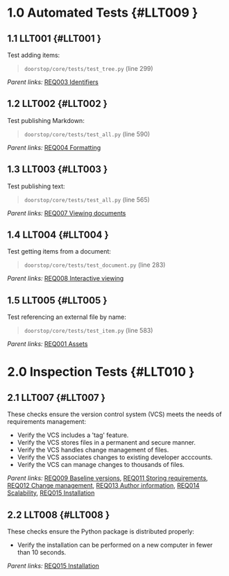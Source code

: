# 1.0 Automated Tests {#LLT009 }

## 1.1 LLT001 {#LLT001 }

Test adding items:

> `doorstop/core/tests/test_tree.py` (line 299)

*Parent links:* [REQ003 Identifiers](REQ.html#REQ003)

## 1.2 LLT002 {#LLT002 }

Test publishing Markdown:

> `doorstop/core/tests/test_all.py` (line 590)

*Parent links:* [REQ004 Formatting](REQ.html#REQ004)

## 1.3 LLT003 {#LLT003 }

Test publishing text:

> `doorstop/core/tests/test_all.py` (line 565)

*Parent links:* [REQ007 Viewing documents](REQ.html#REQ007)

## 1.4 LLT004 {#LLT004 }

Test getting items from a document:

> `doorstop/core/tests/test_document.py` (line 283)

*Parent links:* [REQ008 Interactive viewing](REQ.html#REQ008)

## 1.5 LLT005 {#LLT005 }

Test referencing an external file by name:

> `doorstop/core/tests/test_item.py` (line 583)

*Parent links:* [REQ001 Assets](REQ.html#REQ001)

# 2.0 Inspection Tests {#LLT010 }

## 2.1 LLT007 {#LLT007 }

These checks ensure the version control system (VCS) meets the needs of
requirements management:

- Verify the VCS includes a 'tag' feature.
- Verify the VCS stores files in a permanent and secure manner.
- Verify the VCS handles change management of files.
- Verify the VCS associates changes to existing developer acccounts.
- Verify the VCS can manage changes to thousands of files.

*Parent links:* [REQ009 Baseline versions](REQ.html#REQ009), [REQ011 Storing requirements](REQ.html#REQ011), [REQ012 Change management](REQ.html#REQ012), [REQ013 Author information](REQ.html#REQ013), [REQ014 Scalability](REQ.html#REQ014), [REQ015 Installation](REQ.html#REQ015)

## 2.2 LLT008 {#LLT008 }

These checks ensure the Python package is distributed properly:

- Verify the installation can be performed on a new computer in fewer than 10
seconds.

*Parent links:* [REQ015 Installation](REQ.html#REQ015)

